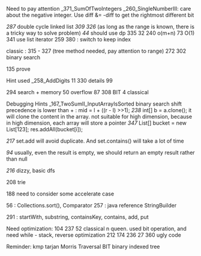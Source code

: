 Need to pay attention
_371_SumOfTwoIntegers
_260_SingleNumberIII:
    care about the negative integer. Use diff &= -diff to get the rightmost different bit

_287_
    double cycle linked list
_309_
_326_ (as long as the range is known, there is a tricky way to solve problem)
_44_ should use dp
335
32
240 o(m+n)
73 O(1)
341 use list iterator
259
380 : switch to keep index

classic : 315 - 327 (tree method needed, pay attention to range)
272
302 binary search

135 prove

Hint used
_258_AddDigits
11
330 details
99

294 search + memory
50 overflow
87
308 BIT
4 classical

Debugging Hints
_167_TwoSumII_InputArrayIsSorted
    binary search
    shift precedence is lower than + : mid = l + ((r - l) >>1);
_238_
    int[] b = a.clone(); it will clone the content in the array. not suitable for high dimension, because in high dimension, each array will store a pointer
_347_
    List<Integer>[] bucket = new List[123];
    res.addAll(bucket[i]);

_217_
    set.add will avoid duplicate. And set.contains() will take a lot of time

_94_
    usually, even the result is empty, we should return an empty result rather than null

_216_
    dizzy, basic dfs

208 trie

188 need to consider some accelerate case

56 : Collections.sort(), Comparator 
257 : java reference StringBuilder

291 : startWith, substring, containsKey, contains, add, put

Need optimization:
104
237
52 classical n queen. used bit operation, and need while - stack, reverse optimization
212
174
236
27
360 ugly code

Reminder:
kmp
tarjan
Morris Traversal
BIT binary indexed tree
